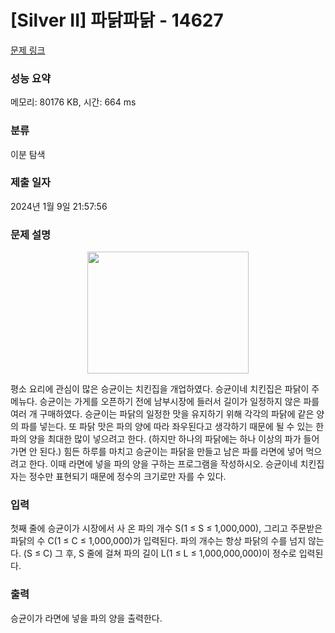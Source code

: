 # [Silver II] 파닭파닭 - 14627 

[문제 링크](https://www.acmicpc.net/problem/14627) 

### 성능 요약

메모리: 80176 KB, 시간: 664 ms

### 분류

이분 탐색

### 제출 일자

2024년 1월 9일 21:57:56

### 문제 설명

<p style="text-align:center"><img alt="" src="" style="height:195px; width:258px"></p>

<p>평소 요리에 관심이 많은 승균이는 치킨집을 개업하였다. 승균이네 치킨집은 파닭이 주메뉴다. 승균이는 가게를 오픈하기 전에 남부시장에 들러서 길이가 일정하지 않은 파를 여러 개 구매하였다. 승균이는 파닭의 일정한 맛을 유지하기 위해 각각의 파닭에 같은 양의 파를 넣는다. 또 파닭 맛은 파의 양에 따라 좌우된다고 생각하기 때문에 될 수 있는 한 파의 양을 최대한 많이 넣으려고 한다. (하지만 하나의 파닭에는 하나 이상의 파가 들어가면 안 된다.) 힘든 하루를 마치고 승균이는 파닭을 만들고 남은 파를 라면에 넣어 먹으려고 한다. 이때 라면에 넣을 파의 양을 구하는 프로그램을 작성하시오. 승균이네 치킨집 자는 정수만 표현되기 때문에 정수의 크기로만 자를 수 있다.</p>

### 입력 

 <p>첫째 줄에 승균이가 시장에서 사 온 파의 개수 S(1 ≤ S ≤ 1,000,000), 그리고 주문받은 파닭의 수 C(1 ≤ C ≤ 1,000,000)가 입력된다. 파의 개수는 항상 파닭의 수를 넘지 않는다. (S ≤ C) 그 후, S 줄에 걸쳐 파의 길이 L(1 ≤ L ≤ 1,000,000,000)이 정수로 입력된다.</p>

### 출력 

 <p>승균이가 라면에 넣을 파의 양을 출력한다.</p>

